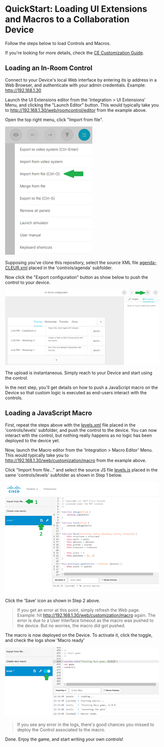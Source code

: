 # QuickStart: Loading UI Extensions and Macros to a Collaboration Device

Follow the steps below to load Controls and Macros.

If you're looking for more details, check the [CE Customization Guide](https://www.cisco.com/c/dam/en/us/td/docs/telepresence/endpoint/ce99/sx-mx-dx-room-kit-customization-guide-ce99.pdf).


## Loading an In-Room Control

Connect to your Device's local Web interface by entering its ip address in a Web Browser, and authenticate with your admin credentials. Example: http://192.168.1.30

Launch the UI Extensions editor from the 'Integration > UI Extensions' Menu, and clicking the "Launch Editor" button. This would typically take you to http://192.168.1.30/web/roomcontrol/editor from the example above.

Open the top right menu, click "Import from file".

![](./img/controls-import-from-file.png)

Supposing you've clone this repository, select the source XML file [agenda-CLEUR.xml](../controls/agenda/agenda-CLEUR.xml) placed in the 'controls/agenda' subfolder.

Now click the "Export configuration" button as show below to push the control to your device. 

![](./img/controls-push-to-device.png)

The upload is instantaneous.
Simply reach to your Device and start using the control.

In the next step, you'll get details on how to push a JavaScript macro on the Device so that custom logic is executed as end-users interact with the controls.


## Loading a JavaScript Macro

First, repeat the steps above with the [levels.xml](../controls/levels/levels.xml) file placed in the 'controls/levels' subfolder, and push the control to the device.
You can now interact with the control, but nothing really happens as no logic has been deployed to the device yet.

Now, launch the Macro editor from the 'Integration > Macro Editor' Menu. This would typically take you to http://192.168.1.30/web/customization/macro from the example above.

Click "Import from file..." and select the source JS file [levels.js](../controls/levels/levels.js) placed in the same 'controls/levels' subfolder as shown in Step 1 below.

![](./img/macro-import-from-file.png)

Click the 'Save' icon as shown in Step 2 above.

> If you get an error at this point, simply refresh the Web page. Example: hit http://192.168.1.30/web/customization/macro again. The  error is due to a User Interface timeout as the macro was pushed to the device. But no worries, the macro did got pushed.

The macro is now deployed on the Device.
To activate it, click the toggle, and check the logs show 'Macro ready'

![](./img/macro-activate.png)

> If you see any error in the logs, there's good chances you missed to deploy the Control associated to the macro.

Done. Enjoy the game, and start writing your own controls!
